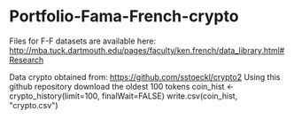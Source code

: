 # Portfolio-Fama-French-crypto

Files for F-F datasets are available here: http://mba.tuck.dartmouth.edu/pages/faculty/ken.french/data_library.html#Research

Data crypto obtained from:
https://github.com/sstoeckl/crypto2
Using this github repository download the oldest 100 tokens
coin_hist <- crypto_history(limit=100, finalWait=FALSE)
write.csv(coin_hist, "crypto.csv")
